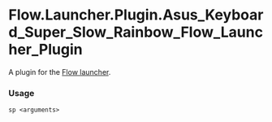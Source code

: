 Flow.Launcher.Plugin.Asus_Keyboard_Super_Slow_Rainbow_Flow_Launcher_Plugin
==================

A plugin for the [Flow launcher](https://github.com/Flow-Launcher/Flow.Launcher).

### Usage

    sp <arguments>